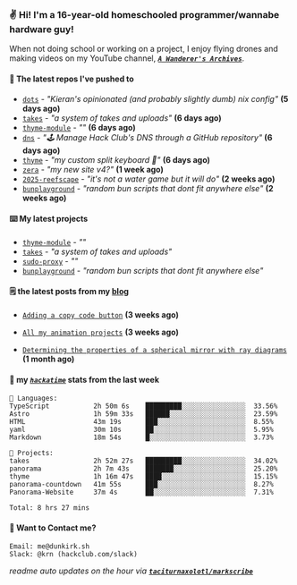 ### ✌️ Hi! I'm a 16-year-old homeschooled programmer/wannabe hardware guy!

When not doing school or working on a project, I enjoy flying drones and making videos on my YouTube channel, [**_`A Wanderer's Archives`_**](https://youtube.com/@wanderer.archives).

#### 👷 The latest repos I've pushed to

- [`dots`](https://github.com/taciturnaxolotl/dots) - _"Kieran's opinionated (and probably slightly dumb) nix config"_ **(5 days ago)**
- [`takes`](https://github.com/taciturnaxolotl/takes) - _"a system of takes and uploads"_ **(6 days ago)**
- [`thyme-module`](https://github.com/taciturnaxolotl/thyme-module) - _""_ **(6 days ago)**
- [`dns`](https://github.com/hackclub/dns) - _"🕹 Manage Hack Club's DNS through a GitHub repository"_ **(6 days ago)**
- [`thyme`](https://github.com/taciturnaxolotl/thyme) - _"my custom split keyboard 🫶"_ **(6 days ago)**
- [`zera`](https://github.com/taciturnaxolotl/zera) - _"my new site v4?"_ **(1 week ago)**
- [`2025-reefscape`](https://github.com/df1317/2025-reefscape) - _"it's not a water game but it will do"_ **(2 weeks ago)**
- [`bunplayground`](https://github.com/taciturnaxolotl/bunplayground) - _"random bun scripts that dont fit anywhere else"_ **(2 weeks ago)**

#### ⌨️ My latest projects

- [`thyme-module`](https://github.com/taciturnaxolotl/thyme-module) - _""_
- [`takes`](https://github.com/taciturnaxolotl/takes) - _"a system of takes and uploads"_
- [`sudo-proxy`](https://github.com/taciturnaxolotl/sudo-proxy) - _""_
- [`bunplayground`](https://github.com/taciturnaxolotl/bunplayground) - _"random bun scripts that dont fit anywhere else"_

#### 🗒️ the latest posts from my [blog](https://dunkirk.sh)

- [`Adding a copy code button`](https://dunkirk.sh/blog/adding-a-copy-button/) **(3 weeks ago)**

- [`All my animation projects`](https://dunkirk.sh/blog/my-animations/) **(3 weeks ago)**

- [`Determining the properties of a spherical mirror with ray diagrams`](https://dunkirk.sh/blog/spherical-ray-diagrams/) **(1 month ago)**



#### 📡 my [_`hackatime`_](https://waka.hackclub.com) stats from the last week

```text
💾 Languages:
TypeScript           2h 50m 6s    █████████░░░░░░░░░░░░░░░░  33.56%
Astro                1h 59m 33s   ██████░░░░░░░░░░░░░░░░░░░  23.59%
HTML                 43m 19s      ███░░░░░░░░░░░░░░░░░░░░░░  8.55%
yaml                 30m 10s      ██░░░░░░░░░░░░░░░░░░░░░░░  5.95%
Markdown             18m 54s      █░░░░░░░░░░░░░░░░░░░░░░░░  3.73%

💼 Projects:
takes                2h 52m 27s   █████████░░░░░░░░░░░░░░░░  34.02%
panorama             2h 7m 43s    ███████░░░░░░░░░░░░░░░░░░  25.20%
thyme                1h 16m 47s   ████░░░░░░░░░░░░░░░░░░░░░  15.15%
panorama-countdown   41m 55s      ███░░░░░░░░░░░░░░░░░░░░░░  8.27%
Panorama-Website     37m 4s       ██░░░░░░░░░░░░░░░░░░░░░░░  7.31%

Total: 8 hrs 27 mins
```

#### 📮 Want to Contact me?

```text
Email: me@dunkirk.sh
Slack: @krn (hackclub.com/slack)
```

_readme auto updates on the hour via [**`taciturnaxolotl/markscribe`**](https://github.com/taciturnaxolotl/markscribe)_
